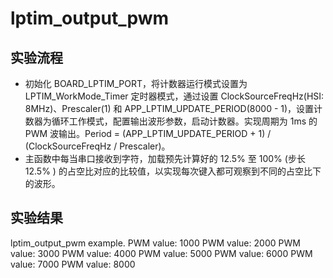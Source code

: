 # lptim_output_pwm

## 实验流程

- 初始化 BOARD_LPTIM_PORT，将计数器运行模式设置为 LPTIM_WorkMode_Timer 定时器模式，通过设置 ClockSourceFreqHz(HSI: 8MHz)、Prescaler(1) 和 APP_LPTIM_UPDATE_PERIOD(8000 - 1)，设置计数器为循环工作模式，配置输出波形参数，启动计数器。实现周期为 1ms 的 PWM 波输出。Period = (APP_LPTIM_UPDATE_PERIOD + 1) / (ClockSourceFreqHz / Prescaler)。
- 主函数中每当串口接收到字符，加载预先计算好的 12.5% 至 100% (步长 12.5% ) 的占空比对应的比较值，以实现每次键入都可观察到不同的占空比下的波形。

## 实验结果

lptim_output_pwm example.
PWM value: 1000
PWM value: 2000
PWM value: 3000
PWM value: 4000
PWM value: 5000
PWM value: 6000
PWM value: 7000
PWM value: 8000
